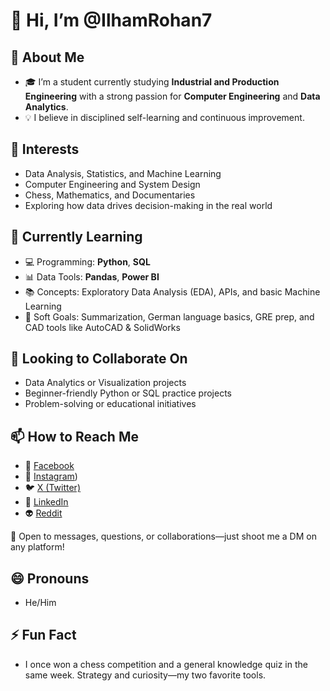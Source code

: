 # 👋 Hi, I’m @IlhamRohan7

## 🚀 About Me
- 🎓 I’m a student currently studying **Industrial and Production Engineering** with a strong passion for **Computer Engineering** and **Data Analytics**.
- 💡 I believe in disciplined self-learning and continuous improvement.

## 👀 Interests
- Data Analysis, Statistics, and Machine Learning
- Computer Engineering and System Design
- Chess, Mathematics, and Documentaries
- Exploring how data drives decision-making in the real world

## 🌱 Currently Learning
- 💻 Programming: **Python**, **SQL**
- 📊 Data Tools: **Pandas**, **Power BI**
- 📚 Concepts: Exploratory Data Analysis (EDA), APIs, and basic Machine Learning
- 🧠 Soft Goals: Summarization, German language basics, GRE prep, and CAD tools like AutoCAD & SolidWorks

## 💞️ Looking to Collaborate On
- Data Analytics or Visualization projects
- Beginner-friendly Python or SQL practice projects
- Problem-solving or educational initiatives

## 📫 How to Reach Me
- 🔵 [Facebook](https://www.facebook.com/ilham.rohan.9862)
- 📸 [Instagram](https://www.instagram.com/ilhamrohan7/?hl=en))
- 🐦 [X (Twitter)](https://x.com/ilham_rohan)
- 👔 [LinkedIn](https://www.linkedin.com/in/ilham-rohan-b14746267/)
- 👽 [Reddit](https://www.reddit.com/user/ilhamrohan/)

💬 Open to messages, questions, or collaborations—just shoot me a DM on any platform!

## 😄 Pronouns
- He/Him

## ⚡ Fun Fact
- I once won a chess competition and a general knowledge quiz in the same week. Strategy and curiosity—my two favorite tools.


<!---
IlhamRohan7/IlhamRohan7 is a ✨ special ✨ repository because its `README.md` (this file) appears on your GitHub profile.
You can click the Preview link to take a look at your changes.
--->
